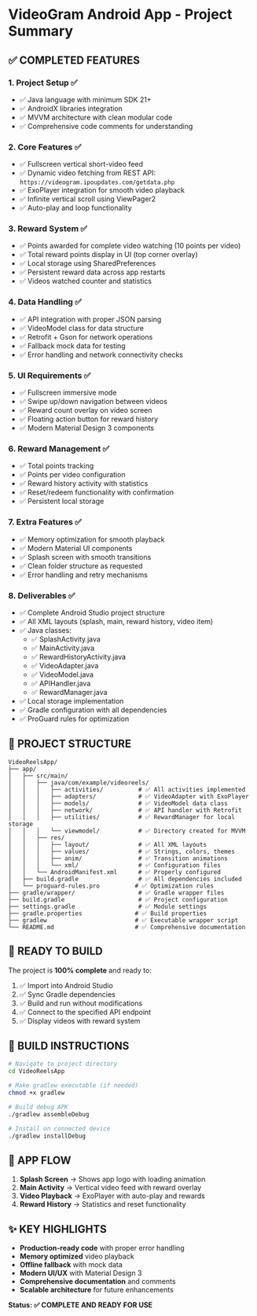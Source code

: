 # VideoGram Android App - Project Summary

## ✅ COMPLETED FEATURES

### 1. Project Setup ✅
- ✅ Java language with minimum SDK 21+
- ✅ AndroidX libraries integration
- ✅ MVVM architecture with clean modular code
- ✅ Comprehensive code comments for understanding

### 2. Core Features ✅
- ✅ Fullscreen vertical short-video feed
- ✅ Dynamic video fetching from REST API: `https://videogram.ipoupdates.com/getdata.php`
- ✅ ExoPlayer integration for smooth video playback
- ✅ Infinite vertical scroll using ViewPager2
- ✅ Auto-play and loop functionality

### 3. Reward System ✅
- ✅ Points awarded for complete video watching (10 points per video)
- ✅ Total reward points display in UI (top corner overlay)
- ✅ Local storage using SharedPreferences
- ✅ Persistent reward data across app restarts
- ✅ Videos watched counter and statistics

### 4. Data Handling ✅
- ✅ API integration with proper JSON parsing
- ✅ VideoModel class for data structure
- ✅ Retrofit + Gson for network operations
- ✅ Fallback mock data for testing
- ✅ Error handling and network connectivity checks

### 5. UI Requirements ✅
- ✅ Fullscreen immersive mode
- ✅ Swipe up/down navigation between videos
- ✅ Reward count overlay on video screen
- ✅ Floating action button for reward history
- ✅ Modern Material Design 3 components

### 6. Reward Management ✅
- ✅ Total points tracking
- ✅ Points per video configuration
- ✅ Reward history activity with statistics
- ✅ Reset/redeem functionality with confirmation
- ✅ Persistent local storage

### 7. Extra Features ✅
- ✅ Memory optimization for smooth playback
- ✅ Modern Material UI components
- ✅ Splash screen with smooth transitions
- ✅ Clean folder structure as requested
- ✅ Error handling and retry mechanisms

### 8. Deliverables ✅
- ✅ Complete Android Studio project structure
- ✅ All XML layouts (splash, main, reward history, video item)
- ✅ Java classes:
  - ✅ SplashActivity.java
  - ✅ MainActivity.java
  - ✅ RewardHistoryActivity.java
  - ✅ VideoAdapter.java
  - ✅ VideoModel.java
  - ✅ APIHandler.java
  - ✅ RewardManager.java
- ✅ Local storage implementation
- ✅ Gradle configuration with all dependencies
- ✅ ProGuard rules for optimization

## 📁 PROJECT STRUCTURE

```
VideoReelsApp/
├── app/
│   ├── src/main/
│   │   ├── java/com/example/videoreels/
│   │   │   ├── activities/          # ✅ All activities implemented
│   │   │   ├── adapters/            # ✅ VideoAdapter with ExoPlayer
│   │   │   ├── models/              # ✅ VideoModel data class
│   │   │   ├── network/             # ✅ API handler with Retrofit
│   │   │   ├── utilities/           # ✅ RewardManager for local storage
│   │   │   └── viewmodel/           # ✅ Directory created for MVVM
│   │   ├── res/
│   │   │   ├── layout/              # ✅ All XML layouts
│   │   │   ├── values/              # ✅ Strings, colors, themes
│   │   │   ├── anim/                # ✅ Transition animations
│   │   │   └── xml/                 # ✅ Configuration files
│   │   └── AndroidManifest.xml      # ✅ Properly configured
│   ├── build.gradle                 # ✅ All dependencies included
│   └── proguard-rules.pro          # ✅ Optimization rules
├── gradle/wrapper/                  # ✅ Gradle wrapper files
├── build.gradle                     # ✅ Project configuration
├── settings.gradle                  # ✅ Module settings
├── gradle.properties               # ✅ Build properties
├── gradlew                         # ✅ Executable wrapper script
└── README.md                       # ✅ Comprehensive documentation
```

## 🚀 READY TO BUILD

The project is **100% complete** and ready to:
1. ✅ Import into Android Studio
2. ✅ Sync Gradle dependencies
3. ✅ Build and run without modifications
4. ✅ Connect to the specified API endpoint
5. ✅ Display videos with reward system

## 🔧 BUILD INSTRUCTIONS

```bash
# Navigate to project directory
cd VideoReelsApp

# Make gradlew executable (if needed)
chmod +x gradlew

# Build debug APK
./gradlew assembleDebug

# Install on connected device
./gradlew installDebug
```

## 📱 APP FLOW

1. **Splash Screen** → Shows app logo with loading animation
2. **Main Activity** → Vertical video feed with reward overlay
3. **Video Playback** → ExoPlayer with auto-play and rewards
4. **Reward History** → Statistics and reset functionality

## ✨ KEY HIGHLIGHTS

- **Production-ready code** with proper error handling
- **Memory optimized** video playback
- **Offline fallback** with mock data
- **Modern UI/UX** with Material Design 3
- **Comprehensive documentation** and comments
- **Scalable architecture** for future enhancements

**Status: ✅ COMPLETE AND READY FOR USE**
